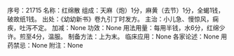 序号：21715
名称：红绵散
组成：天麻（炮）1分，麻黄（去节）1分，全蝎1钱，破故纸1钱。
出处：《幼幼新书》卷九引丁时发方。
主治：小儿急、慢惊风，痫疾，吐泻不定。
加减：None
功效：None
用法用量：每用半钱，水6分，红绵少许。煎至4分，温服。
制备方法：上为末。
临床应用：None
各家论述：None
用药禁忌：None
附注：None
